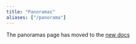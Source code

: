 ```yaml
---
title: "Panoramas"
aliases: ["/panorama"]
---
```


The panoramas page has moved to the [new docs](https://wiki.mesh.nycmesh.net/books/2-install-maintenance-guides/page/taking-panorama-photos)

